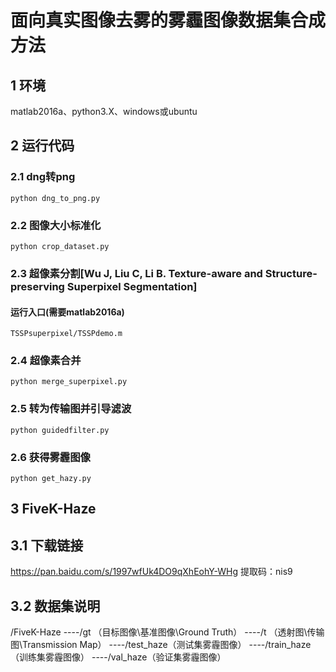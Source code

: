 # 面向真实图像去雾的雾霾图像数据集合成方法

## 1 环境

matlab2016a、python3.X、windows或ubuntu

## 2 运行代码

### 2.1 dng转png

`python dng_to_png.py`

### 2.2 图像大小标准化


`python crop_dataset.py`

### 2.3 超像素分割[Wu J, Liu C, Li B. Texture-aware and Structure-preserving Superpixel Segmentation]

#### 运行入口(需要matlab2016a)

`TSSPsuperpixel/TSSPdemo.m`

### 2.4 超像素合并

`python merge_superpixel.py`

### 2.5 转为传输图并引导滤波

`python guidedfilter.py`

### 2.6 获得雾霾图像

`python get_hazy.py`

## 3 FiveK-Haze

## 3.1 下载链接

https://pan.baidu.com/s/1997wfUk4DO9qXhEohY-WHg  提取码：nis9 

## 3.2 数据集说明

/FiveK-Haze
    ----/gt （目标图像\基准图像\Ground Truth）
    ----/t （透射图\传输图\Transmission Map）
    ----/test_haze（测试集雾霾图像）
    ----/train_haze（训练集雾霾图像）
    ----/val_haze（验证集雾霾图像）